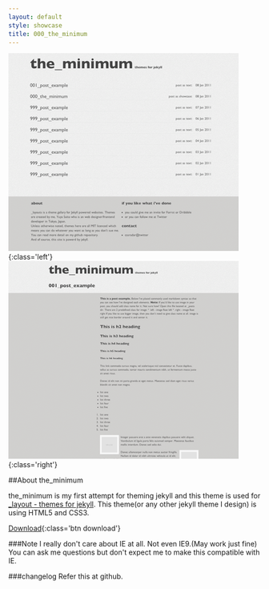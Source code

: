 ```yaml
---
layout: default
style: showcase
title: 000_the_minimum
---
```

![Top page](/img/top.png){:class='left'}
![Post page](/img/post.png){:class='right'}

##About the\_minimum

the\_minimum is my first attempt for theming jekyll and this theme is used for [\_layout - themes for jekyll](http://layouts.studiomohawk.com).
This theme(or any other jekyll theme I design) is using HTML5 and CSS3.

[Download](https://github.com/studiomohawk/jekyll-theme-the_minimum){:class='btn download'}

###Note
I really don't care about IE at all. Not even IE9.(May work just fine)
You can ask me questions but don't expect me to make this compatible with IE.

###changelog
Refer this at github.
